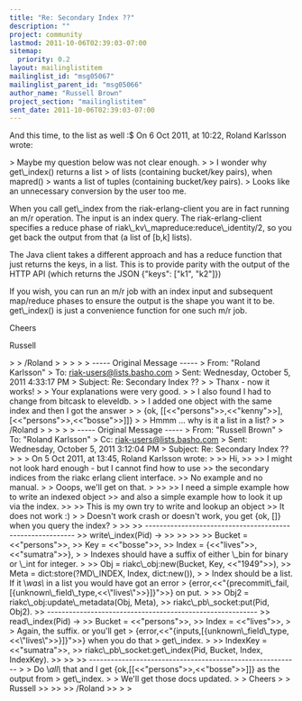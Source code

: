 ```yaml
---
title: "Re: Secondary Index ??"
description: ""
project: community
lastmod: 2011-10-06T02:39:03-07:00
sitemap:
  priority: 0.2
layout: mailinglistitem
mailinglist_id: "msg05067"
mailinglist_parent_id: "msg05066"
author_name: "Russell Brown"
project_section: "mailinglistitem"
sent_date: 2011-10-06T02:39:03-07:00
---
```



And this time, to the list as well :$
On 6 Oct 2011, at 10:22, Roland Karlsson wrote:

&gt; Maybe my question below was not clear enough.
&gt; 
&gt; I wonder why get\\_index() returns a list
&gt; of lists (containing bucket/key pairs), when mapred()
&gt; wants a list of tuples (containing bucket/key pairs).
&gt; Looks like an unnecessary conversion by the user too me.

When you call get\\_index from the riak-erlang-client you are in fact running an 
m/r operation. The input is an index query. The riak-erlang-client specifies a 
reduce phase of riak\\_kv\\_mapreduce:reduce\\_identity/2, so you get back the output 
from that (a list of [b,k] lists).

The Java client takes a different approach and has a reduce function that just 
returns the keys, in a list. This is to provide parity with the output of the 
HTTP API (which returns the JSON {"keys": ["k1", "k2"]})

If you wish, you can run an m/r job with an index input and subsequent 
map/reduce phases to ensure the output is the shape you want it to be. 
get\\_index() is just a convenience function for one such m/r job.

Cheers

Russell 

&gt; 
&gt; /Roland
&gt; 
&gt; 
&gt; 
&gt; 
&gt; ----- Original Message -----
&gt; From: "Roland Karlsson" 
&gt; To: riak-users@lists.basho.com
&gt; Sent: Wednesday, October 5, 2011 4:33:17 PM
&gt; Subject: Re: Secondary Index ??
&gt; 
&gt; Thanx - now it works!
&gt; 
&gt; Your explanations were very good.
&gt; 
&gt; I also found I had to change from bitcask to eleveldb.
&gt; 
&gt; I added one object with the same index and then I got the answer
&gt; 
&gt; {ok, [[&lt;&lt;"persons"&gt;&gt;,&lt;&lt;"kenny"&gt;&gt;],[&lt;&lt;"persons"&gt;&gt;,&lt;&lt;"bosse"&gt;&gt;]]}
&gt; 
&gt; Hmmm ... why is it a list in a list?
&gt; 
&gt; /Roland
&gt; 
&gt; 
&gt; 
&gt; 
&gt; ----- Original Message -----
&gt; From: "Russell Brown" 
&gt; To: "Roland Karlsson" 
&gt; Cc: riak-users@lists.basho.com
&gt; Sent: Wednesday, October 5, 2011 3:12:04 PM
&gt; Subject: Re: Secondary Index ??
&gt; 
&gt; 
&gt; On 5 Oct 2011, at 13:45, Roland Karlsson wrote:
&gt; 
&gt;&gt; Hi,
&gt;&gt; 
&gt;&gt; I might not look hard enough - but I cannot find how to use
&gt;&gt; the secondary indices from the riakc erlang client interface.
&gt;&gt; No example and no manual.
&gt; 
&gt; Ooops, we'll get on that.
&gt; 
&gt;&gt; 
&gt;&gt; I need a simple example how to write an indexed object
&gt;&gt; and also a simple example how to look it up via the index.
&gt;&gt; 
&gt;&gt; This is my own try to write and lookup an object
&gt;&gt; It does not work :)
&gt; 
&gt; Doesn't work crash or doesn't work, you get {ok, []} when you query the index?
&gt; 
&gt;&gt; 
&gt;&gt; ----------------------------------------------------------
&gt;&gt; write\\_index(Pid) -&gt; 
&gt;&gt; 
&gt;&gt; 
&gt;&gt; 
&gt;&gt; Bucket = &lt;&lt;"persons"&gt;&gt;,
&gt;&gt; Key = &lt;&lt;"bosse"&gt;&gt;,
&gt;&gt; Index = {&lt;&lt;"lives"&gt;&gt;, &lt;&lt;"sumatra"&gt;&gt;},
&gt; 
&gt; Indexes should have a suffix of either \\_bin for binary or \\_int for integer.
&gt; 
&gt;&gt; Obj = riakc\\_obj:new(Bucket, Key, &lt;&lt;"1949"&gt;&gt;),
&gt;&gt; Meta = dict:store(?MD\\_INDEX, Index, dict:new()),
&gt; 
&gt; Index should be a list. If it \\*was\\* in a list you would have got an error 
&gt; {error,&lt;&lt;"{precommit\\_fail,[{unknown\\_field\\_type,&lt;&lt;\\"lives\\"&gt;&gt;}]}"&gt;&gt;} on put. 
&gt; 
&gt;&gt; Obj2 = riakc\\_obj:update\\_metadata(Obj, Meta),
&gt;&gt; riakc\\_pb\\_socket:put(Pid, Obj2).
&gt;&gt; ----------------------------------------------------------
&gt;&gt; read\\_index(Pid) -&gt;
&gt;&gt; Bucket = &lt;&lt;"persons"&gt;&gt;,
&gt;&gt; Index = &lt;&lt;"lives"&gt;&gt;,
&gt; 
&gt; Again, the suffix. or you'll get 
&gt; {error,&lt;&lt;"{inputs,[{unknown\\_field\\_type,&lt;&lt;\\"lives\\"&gt;&gt;}]}"&gt;&gt;} when you do that 
&gt; get\\_index.
&gt; 
&gt;&gt; IndexKey = &lt;&lt;"sumatra"&gt;&gt;,
&gt;&gt; riakc\\_pb\\_socket:get\\_index(Pid, Bucket, Index, IndexKey). 
&gt;&gt; 
&gt;&gt; 
&gt;&gt; ----------------------------------------------------------
&gt; 
&gt; Do \\_all\\_ that and I get {ok,[[&lt;&lt;"persons"&gt;&gt;,&lt;&lt;"bosse"&gt;&gt;]]} as the output from 
&gt; get\\_index.
&gt; 
&gt; We'll get those docs updated.
&gt; 
&gt; Cheers
&gt; 
&gt; Russell
&gt;&gt; 
&gt;&gt; 
&gt;&gt; /Roland
&gt;&gt; 
&gt; 
&gt; 
 
